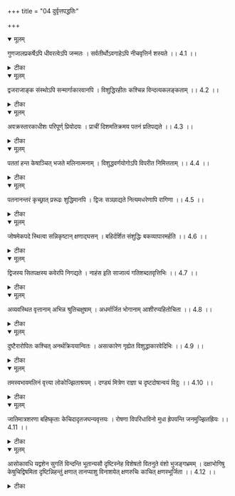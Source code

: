 +++
title = "04 दुर्वृत्तपद्धतिः"

+++


<details open><summary>मूलम्</summary>

गुणजालप्रकर्षेऽपि धीवरत्वेऽपि जन्मतः ।
सर्वतीर्थोऽवगाहेऽपि नीचवृत्तिर्न शस्यते ।। 4.1 ।।
</details>



<details><summary>टीका</summary>

नीचवृत्तिः निन्दित कर्मापुरुषः गुणजालप्रकर्षेऽपि दया क्षान्त्यादि गुणसमूहात्मप्रकर्षेऽपि सत्त्वपि जन्मत आरभ्येति शेषः । धीवरत्वेऽपि धिया बुद्ध्या श्रेष्ठत्वेऽपि सर्वतीर्थावगाहेऽपि पुष्करादि पुण्यतीर्थेषु स्नानेऽपि न शस्यते सत्पुरुषैः न स्तूयते । गुणवतो बुद्धिश्रेष्ठस्य कथं निन्दित कर्मत्वमिति चित् धर्मपुत्रादिषु राजसेवादेः वचनादेरिव च उपाधिवशे न क्वचित् सम्भावितत्वात् यद्वा यस्मिन् निन्दित कर्मणि पुरुषः प्रवर्तते तद्विरोधि गुणवत्वं गुणजालप्रकर्षेऽपि इति विवक्षितम् । विषयान्तरे च बुद्धिश्रेष्ठता विवक्षितेति नासम्भवः । यद्वा नीचवृत्तिः इत्यनेन नीचेषु वृत्तिः स्थितिर्यस्य स इति विवक्षितम् । विभीषणादौ च दृष्टमेतत् । तस्य प्रशंसा कुत इति चेत् हितोपदेशकाले सर्वधनापहारपूर्वकं निरस्त्वेनानर्थो दर्शत्वेन सत्पुरुषा सम्मतत्वात् । अर्थान्तं प्रतीयते । गुणस्य हज्वादेर्जालस्य आनायस्य आनायः पुंसि जालं स्यादित्यमरः । जन्मतः न क्रियामात्रेण धिवरत्वेऽपि कैवर्तत्वेऽपि कैवर्ते दाशरथी वरावित्यमरः । सर्वतीर्थावगाहेऽपि नीचवृत्तिः निन्दित कर्मा न शस्यते । अपकृष्टजन सहवासी वा न शस्यते । सत्पुरुषैः नाभिनन्द्यते । गुणतः कर्मान्तरेण च उत्कृष्टस्यापि जाति दुष्टस्यापि निन्दित कर्मप्रवृत्ति दुर्जन सहवासश्च न शस्यत इत इति अर्थः । 4.1 ।
</details>



<details open><summary>मूलम्</summary>

द्वजराजाङ्क संस्थोऽपि सन्मार्गाकारवानपि ।
विशुद्धिरहीतः कश्चिन्न विन्दत्यकलङ्कताम् ।। 4.2 ।।
</details>



<details><summary>टीका</summary>

दिजराजाङ्क संस्थोऽपि द्विजानां ब्राह्मणानां राज्ञा भूभृताम् अङ्के संस्थितोऽपि । अङ्क समीप उत्सङ्गे इति विश्वः । सन्मार्गाकारवानपि मार्गश्च आकारश्च मार्गाकारौ अस्यस्त इति सन्मार्गाकारवान् । प्रशस्ताचारवेषवानपि इत्यर्थः । कश्चित् अविज्ञानः पुरुषः विशुद्धिरहितश्चेत् पितृमात्रादि शोधनं न कृतं चेत् अकलङ्कतां न विन्दति । सत्कर्मसम्बन्धे विद्यासम्बन्धे योनि सम्बन्धे निस्संशय प्रवृत्तिविषयत्वं न भजति । दूरादेव परीक्षित ब्राह्मणं वेदपारगमिति सत्कर्म सुपरीक्षाविधानात् तस्मिन् अभिजन विद्यासमुदेतं समाहितं संस्कार्तारमीप्सेत् इति जन्मवंश परीक्षायाश्च पूर्ववृत्त परीक्षायाश्च विधानात् अभिजन शब्देन जन्मवंश परीक्षोच्यते । विद्या शब्देन विद्यावंश परीक्षा समाहित शब्देन प्राचीन कर्म वृत्त परीक्षा विवक्षिता । अविप्रतिप --- धर्मेभ्य इत्यनेन गुरुवरणानन्तरमपि धर्मविप्रतिपत्ता त्यागो विवक्षितः । सर्वमिदं विन्यासम्बन्धमात्रे । धर्मसम्बन्धमात्रे तु ब्राह्मणानाम् आर्त्विज्यमिति ब्राह्मणधर्माः सर्वेऽपि ब्राह्मणजन्म च ब्राह्मणत्व प्रयोजकं ब्रह्मजन्म च परीक्ष्यत्वेन विवक्षितम् । ब्राह्मणानार्षे यान्य द्विजो वृणीते इत्यार्षेयत्व परीक्षा च विहिता । आर्षेयस्य रूपं ब्राह्मणे दर्शितमेष वै ब्राह्मण ऋषिः आर्षेयो यः शुश्रुवान् इति जन्मतः कर्मतश्चापर्युदस्ता । यस्तादृशाचार्यात् धर्मेण लब्ध वेदाध्ययन तदर्थावबोध इत्यर्थः । योनि सम्बन्धेऽपि दशपुरुष विख्यातात् श्रोत्रियाणां महाकुलात् । स्फितादपि न सञ्चारी रोग दोष समन्वितात् । एतैरेव गुणैर्युक्तः सवर्णः श्रोत्रियो वरः । महन्त्यपि समृद्धानि गोजानि धनधान्यतः । स्त्रीसम्बन्धे दशैतानि कुलानि परिवर्जयेत् । हीनक्रियं निष्पुरुषं निच्छदोरोमशाट् स ------ क्षैय्या मया व्यपस्मारीश्वित्र कुष्ठि कुलानि च इत्यादिभिः परीक्षा विहिता । दुर्गुणाभाव परीक्षा तु यत्नतः कर्तव्येत्युक्तम् । मनुना काममामरणात्तिष्ठेत् पितुर्वेश्मनि कन्यका । गुणहीना य दातव्या न कदाप्यविपश्चिते । न ब्राह्मणं परीक्षेतदेवै कर्मणि धर्मवित् । पित्र्ये कर्मणि तु प्राप्ते परीक्षित प्रयत्नतः इत्यतत्तु दैवकर्मणि न परीक्षा निषेधार्थं किन्तु पितृकर्मणि अयोग्य सम्बन्धे दोषाधिक्यपरम् । यद्यपि दैवेन परीक्षेत तदा पित्र्ये परीक्षेतेत्यर्थः । दूरादेव परीक्षेत ब्राह्मणं वेदपारगम् । तीर्थं तद्धव्यकव्यानां प्रदाने सातिथि स्मृत इति अव्यकर्मण्यपि परीक्षाविधानात् सम्वत्सरेण पतति पतितेन सहाचरन् याजनाध्यापनाद्यौ नान्नतु यास्सशनात् इत्ययोग्य सम्बन्धे पातित्योपदेशाच्च अत वातिथिरपि परीक्षणीय एव सोऽतिथि स्मृत इति परीक्षितस्यातिथित्वस्मरणात् । उत्तमेषु उत्तमं कुर्यात् नीचे नीचं समे सममिति उत्कर्ष तारतम्येन पूजातारतम्य विधानाच्च न ह्यपरीक्षिते तारतम्य ज्ञानं सम्भवति । नवार्यपि प्रयच्छेत्तु बैडाल प्रतिके द्विजे न बके प्रतिके पापेनावेदविधि धर्मविदिति । निन्दितेष्वातिथ्य निषेधाच्च आश्व चण्डालेभ्य इत्यपि जातिदूषितोऽपि दानार्ह इत्युच्यते । कर्मदूषितस्य नानुमन्यते । न पृच्छेत् गोत्र प्रश्न निषेधपरं । विषयान्तर प्रश्ने न वेषभाषादिभिश्च स्वभाव परीक्षायान् न बाधकम् । यद्वा विशुद्धिरहितः कृतपापप्रायश्चित्तरहितः अकळङ्कतां निष्पापतां न विन्दति । अस्मिन् पक्षे द्विजराजाङ्क संस्थोऽपि इत्यत्र राजशब्दः श्रेष्ठपरः भूपति समीपस्थितेः पापानिवर्तकत्वात् । यद्वा विना परमात्मना शुद्धि विशुद्धि विः पक्षी परमात्मनोरिति भट्टबाणः । क्षेत्रज्ञस्येश्वर ज्ञानात् विशुद्धिः परमामतेति याज्ञवल्क्यः । कश्चित् क्षेत्रज्ञः अकळङ्कतां न विन्दति । कळङ्कः प्रकृतिसम्बन्धः । यद्वा विशुद्धिः यस्य सः अहितः प्रतिकूलः अकळङ्कतां निष्पापतां न विन्दति । अर्थान्तरं । द्विजराजाङ्कं संस्थोऽपि चन्द्रोत्सङ्ग गतोऽपि सन्मार्गाकारवानपि मृगशब्दात् तस्येदमित्यण् प्रत्यये कृते तद्धितेष्वचामादेरिरि वृद्धा मार्ग इति । सिद्ध्यति मार्गश्चासावाकारश्चेति समासः । हरिणा कारवानपित्यर्थः । विशुद्धिरहितः मालिन्यभावरहितः । कश्चित् कळङ्कः अकळङ्कतां कळङ्कभिन्नतां न विन्दति । यद्वा द्विजराजः पक्षिराजः सर्प अङ्कः ध्वजः चिह्नं तदुपरि स्थितोऽपि सतां नक्षत्राणां मार्गः आकाशं तद्यत् नीलरूपाकारवानपि विगता शुद्धिः एषां ते विशुद्धयः ते रहिता येन स विशुद्धिरहितः अपरिशुद्धान् वर्जयन् इत्यर्थः । अयं चार्थो विवक्षितः वेः पक्षिणः काकादिकस्य शुद्धिः स्नानादिकमेव येषां ते विशुद्धयः । काकादयो हि स्नानं कृत्वा पुनर्जुगुप्सितम् अश्नन्ति । तद्वत् पुनरपि निन्दिताभ्यसने पूर्वकृतं प्रायश्चित्तादिकं व्यर्थी कुर्वन्त इत्यर्थः । ते रहिता येन स इति पूर्ववत् विग्रहः । शोधित पापा अपि ये पुनः पापेषु प्रवर्तन्ते तानपि वर्जयन्तीत्यर्थः । कं ब्राह्मणं करोति कथयति तत्करोति  
तद्व्याचष्ट इति णिबिणिजन्तात् परजीति अच् प्रत्यये कृतेक इति रूपं सिद्ध्यति । ब्रह्मणस्स्रष्टुरित्यर्थः ।   
एतदर्थाभिप्रायेण नामसहस्रे पठ्यते एकोनैकस्सवः कः किमिति चेत् ज्ञानात्मा प्रेक्षोपलब्धिश्चित् संविदित्यमरः । अकळङ्कतां चिह्नराहित्यं न विन्दति । श्रीवत्स लाञ्छनत्वात् यद्वा द्वजराजाङ्क संस्थोऽपि चन्द्र समीप स्थितोऽपि सन्मार्गाकारवानपि सन्मार्गे आकाशे आकृतिमानपि सतां मुक्तानां मार्गभूताकारवानपि विशुद्धिः विशिष्ट शुद्धिः चेत् चिति संज्ञाने इति धातोरन्तर्भावितण्यर्थात् क्विपिरूपं चिदितिचेतर्यज्ञानोत्पादक इत्यर्थः । कस्सूर्यः अकळङ्कतां निरपवादताम् अहितः सैम्हिकेयात् अहिः सर्पः पञ्चम्यर्थे त सिः न विन्दति । राहुणा परिभूयते इत्यपवादयुक्तो भवतीत्यर्थः । अर्थान्तरं । जरा जानां जरा जनितानाम् अङ्कानां संस्था अवस्थानं द्विजराजाङ्कसंस्था । द्वे जराजाङ्क संस्थे यस्य सः द्विजराजाङ्कसंस्थः । जरा चिह्नानि विविधानि वलीपलतादीनि दृश्यानि बलक्षयादीनि अदृश्यानि । मार्गाकारवानपि मृगसम्बन्धाकारवानपि मृगो यथा शौच सम्पादनां समर्थतया अपरिशुद्धाकृतिः । तद्वत् अपरिशुद्धाकारोऽपि सन् क्षीणपापः पुरुषः साधवः क्षीणपापास्तु सच्छब्दस्साधुवाचक इति विष्णुपुराणे विशुद्धिभिः विगतशुद्धिभिः दुर्जनैरहितः कोवाचित् चेतनः अकळङ्कतां निरपवादतां न विन्दति । अर्थान्तरम् । द्विजराजाङ्कसंस्थोऽपि स्व चिह्नभूते पक्षिराजे हंसे स्थितोऽपि कः ब्रह्मा रजस्तमोविरहरूपया विशुद्ध्या रहितः अकळङ्कतां न विन्दति । वेदापहारादिना असुरैः परिभूयत इति अपवादतां भजते । तथा सन्मार्गकारवानपि अष्टमूर्त्यन्तर्गततया आकाश शरीरश्चित् सर्वज्ञोऽपि विशुद्धिरहिततया अकळङ्कतां न विन्दति । गुरुपातक दैत्यपीडापवादं भजते । 4.2 ।
</details>



<details open><summary>मूलम्</summary>

अवक्रस्तारकाधीशः परिपूर्ण् प्रियोदयः ।
प्राचीं दिशमतिक्रमय पतनं प्रतिपद्यते ।। 4.3 ।।
</details>



<details><summary>टीका</summary>

अवक्रः ऋजुबुद्धिः तारकाणाम् उत्तारकाणां परापन्निवर्तन पराणाम् अधीशः प्रभुः परिपूर्णः सद्गुणः पूर्णः प्रियोदयः सन्तोष विषयाभिवृद्धिकः प्राची दिशं प्राचां सम्बन्धिनीं दिशं गतिं चरितम् अतिक्रम्य उल्लङ्घ्य पतनं कर्मानर्हतां प्रतिपद्यते । अर्थान्तरम् । अवक्रः वक्रतारहितमण्डलः तारकाधीशः नक्षत्रपतिः परिपूर्णः परितः पूर्णः प्रियोदयः इष्टोद्गमः प्राची दिशं ककुभमतिक्रम्य पतनम् उन्नत प्रदेशात् भ्रंशं प्रतिपद्यते । आशोपायगमेषु दिगिति भट्टबाणः । 4.3 ।
</details>



<details open><summary>मूलम्</summary>

पततां हन्त केषाञ्चित् भजते मलिनात्मनाम् । 
विशुद्धवर्णयोगोऽपि विपरीत निमित्तताम् ।। 4.4 ।।
</details>



<details><summary>टीका</summary>

तामस स्वभावानां पततां पतनीयं कर्म कुर्वतां केषां चित्पुरुषाणां विशुद्धवर्णयोगोऽपि शुद्धि विशिष्ट ब्राह्मणादि वर्ण सम्बन्धोऽपि विपरीत निमित्तताम् अश्रेयः कारणतां भजते । अर्थान्तरन्तु । मलिनात्मनां कृष्ण शरीराणां केषाञ्चित्पततां पक्षिणां काकानां विशुद्धवर्णयोगोऽपि शुक्लसम्बन्धवर्णोऽपि विपरीत निमित्तताम् अश्रेयस्सूचकतां भजते । पुच्छ नक्षत्र मण्डूकं श्वेतपक्षं च वायसम् । रात्राविन्द्रधनुर्दृष्ट्वा तद्राष्ट्रं परिवर्जयेदिति संहिता वचनम् । 4.4 ।
</details>



<details open><summary>मूलम्</summary>

पतनानन्तरं कृच्छ्रात् प्ररूढः शुद्धिमानपि । 
द्विजः सञ्छाद्यते नित्यमधरेणापि रागिणा ।। 4.5 ।।
</details>



<details><summary>टीका</summary>

द्विजः त्रैवर्णिकः पतनानन्तरं प्रतिषिद्धाचरणानन्तरं कृच्छ्रात् प्राजापत्यादिकात् शुद्धिमानपि प्ररूढोऽपि प्रसिद्धोऽपि रागिणा दुर्विषय प्रसक्तानुरागेणावरेणापि अकृष्टेनापि सम्बाध्यते । अप्रकाशः क्रियते । अर्थान्तरम् । द्विजः दन्तः पतनानन्तरं कृच्छ्रात् क्लेशात् विलम्बेन प्ररूढोऽपि जातोऽपि शुद्धिमानपि काष्ठादिभिः कृत शोधनोऽपि रागिणा रक्तवर्णेन अधरेणापि दन्तवाससापि सम्बाध्यते अपि धीयते । 4.5 ।
</details>



<details open><summary>मूलम्</summary>

जोषमेकपदे स्थित्वा सन्निकृष्टान् क्षणाद्घसन् ।
बहिर्दर्शित संशुद्धिः बकव्यापारमर्हति ।। 4.6 ।।
</details>



<details><summary>टीका</summary>

असत् दुर्जनः एकपदे एकस्यैव पदं जनान्तर रहितम् एकपदं तस्मिन् रहसि जोषं तूष्णीं निश्शब्दमित्यर्थः । तूष्णीम् अर्थे सुखे जोषमिति भट्टबाणः । स्थित्वा निकृष्टान् दुर्बलान् क्षणात् झटिति घसन् हिंसन् निन्दित पदार्थान् भक्षयन् इति चार्थः । एवमन्तः पापबाहुळ्येऽपि बहिर्दर्शित संशुद्धि जन समक्षं दर्शित दुरिताभावः पुरुषः बकव्यापारमर्हति । स क इति व्यवहारम् उक्तमर्हति । व्यवहार उक्तिर्लपितमित्यमरः । पाषण्डिनोऽपि कर्मस्थान् बैडालव्रतिकान् शठन् हैतुकान् बकवृत्तींश्च वाङ्मात्रेणापि नार्चयेत् । न वार्यपि प्रयच्छेत्तु बैडालव्रतिके द्विजे । न बकव्रतिके पापेनावेदविधि धर्मवित् इत्यादिषु बकवृत्ति शब्देन निर्देशात् बकस्वरूपं दर्शितम्मनुना । अधोदृष्टिः नैकृतिकऋ स्वार्थ साधन तत्परः । शठोमिथ्यादि नीतश्च बकवृत्तिचरो द्विज इति । बको यथा मत्स्यदर्शनाय अधोदृष्टिर्भवति तद्वत् दुर्जनेऽपि अधोदृष्टिर्भवति । बाध्यदर्शनार्थम् अधश्शब्देन दुर्लभतो लक्ष्यते । निकृतिः निन्दित कर्म । कुसृतिः निकृतिः शठ्यमित्यमरः । निकृत्वा जयतीति नैकृतिकः बको यथा विश्वासोत्पादनेन मत्स्यान् बाधते तथैव दुर्जनोऽपि इति भावः । बको यथा धर्ममनादृत्य स्वार्थ साधन तत्परः तद्वत् अयमपि बकवत् शठः दृढविप्रियकृत् चिकीर्षित विप्रयोगोपनमनेनोच्यते । नैकृतिक पदेन तु विश्वासोत्पादनमिति भेदः स्यान्नैकृति कोनैकृतिकः शठः कापटिकोऽनृजुरिति पर्यायत्वेऽपि न दोषः । अत्र तदर्थान् विवक्षणात् मिथ्याविनीतः असत्य प्रशममलिनयः शिक्षा विचार प्रशान्तिष्विति भट्टबाणः । विनीतश्शब्दो भावार्थकः प्रशमस्यापत्यत्वं बाध्य लाभे सति परित्यागः । एवं गुण क्रिया साम्यात् बकव्यापारार्हता । अर्थान्तरम् । एकपदे एकस्मिन्नेव स्थाने जोषं निर्व्यापारम् अचेतनवत् स्थित्वा अचेतन बुद्ध्युत्पादनेन सन्निकृष्टान् सविधगतान् क्षणात् अविलम्बेन घसन् भक्षयन् अन्तर्मलमूत्ररक्तमांसादिषु कृष्ण रक्तादि वर्णान्तरवत्वेऽपि बहिर्बाह्यावयवेषु दर्शित संशुद्धिः वर्णान्तर विरहं दर्शयन् । यद्वा अन्तर्जिघांसासत्वेऽपि बहिर्दर्शित हिंसादि विरहः बक इति व्यापारम् अर्हति । अर्थान्तरम् । सन्निकृष्टान् दुर्बल मीनान् घसन् प्रबल मीनः बहिर्दर्शित संशुद्धिः दर्शितावदातभागः बकस्य वेः पक्षिणः आहारं भक्षणक्रियामर्हति । अर्थान्तरम् । सन्निकृष्टान् सतः प्रशस्तान् दधिक्षीरादीन् निकृष्टानप्रशस्तान् पुरुष पशुमद्यमांसादीन् घसन् बहिर्दर्शित संशुद्धिः । संशुद्धिरिति निश्शेषीकरण अस्थिचर्मादेरनुपादे यस्यापनयनं चोद्यते । एवं भूतः कश्चित् असुरो बक शब्देन व्यापारमर्हति । अर्थान्तरम् । बहिर्दर्शित संशुद्धिः बाह्यावयवेषु अन्तश्च गुरूपदिष्ट संशुद्धिः । पञ्चा -- भोजनं कुर्यात् । अस्नाताशी मलं भुङ्क्ते । भोक्ष्यमाणस्तु प्रयतोऽपि द्विराचामेत् इत्यादि उपदिष्ट शुद्धिं कृत्वा एकपदे स्थित्वा एकस्मिन्नेवावस्थाने निवृत्तगतिको भूत्वाष्ठागति निवृत्ताविति धातुः । भोजनकाले गमनप्रतिषेधात् देशैकत्व नियमाच्च । असन्निकृष्टान् कन्निकृष्टान् इति च द्वेधा पदच्छेदः । सद्भिः निन्दिताः सन्निकृष्टाः अतादृशा असन्निकृष्टाः सन्निकृष्टा यदृच्छयोपनताः न सन्निपतितन् धर्म्यमुपभोगं यदृच्छयेतुक्त लक्षणान् पदार्थान् क्षणात् झटिति सन्तोषादिति चार्थः । असन्तोष विलम्बयोः निषेधात् घसन् अर्दघनु अदन् इति धात्वन्तरम् । पुनरपि भोजन स्थानात् बहिर्दूरादेव दर्शित संशुद्धिः । हस्तपादमुखशुद्धिं कृत्वा स्नात्वा भुक्त्वा क्षुते सुप्ते इति स्मृत्याद्विराचम्य पश्चादेव भीमसेनः बकासुरेण सह व्यापारमर्हतीति अप्रस्तुतार्थ प्रतीतिः । 4.6 ।
</details>



<details open><summary>मूलम्</summary>

द्विजस्य सितपक्षस्य कवेरपि निगद्यते ।
नाहंस इति साजात्यं गतिशब्दतवृत्तिभिः ।। 4.7 ।।
</details>



<details><summary>टीका</summary>

द्विजस्याण्डरूपेण पक्षिरूपेण च द्वेधा जन्मभागः । सितपक्षस्य शुक्ल रुतः । कवेर्जलपक्षिणः । द्विजस्य मातुस्सावित्र्याश्च द्विजातस्य । सितपक्षस्य भिन्न परिग्रहस्य षोन्तकर्मणीति सर्वत्र ममतां त्यक्तवन्तः इत्यर्थः । कवेः विदुषः सङ्ख्यावान् पश्चितः कविरित्यमरः । नाहंस इति वाक्यजन्य प्रतीति विषयत्व कृतं साजात्यं   
गतिशब्दित वृत्तिभिः निरस्यते । नाहंस इति वाक्यस्य हंसान्नान्यत्वेन हंस प्रतिपादकतयाः केवल जीवत्वाभावेन भगवदात्मकत्वेन च भगवत्प्रतिपादकता इदं साम्यं गमनेन कूजितेन अभ्यवहारेण च हंसस्य गतिराकाशे शब्दितञ्च नार्थ प्रतिपादकं वृत्तिश्च ------ सादकभक्षणरूपा कवेस्तु गतिः भूमौ शब्दितञ्चार्थबोधकं वृत्तिश्च यज्ञशिष्टाशनरूपा गतिरवगतिः वृत्ति व्यापारः पक्षिणोऽवगतिः दृष्टमात्र विषया कवेस्तु तत्वहितपुरुषार्थ विषया शब्दितञ्च हंसस्य नादात्मकं निष्फलं कवेस्तु वेदाभ्यासादि रूपं निःश्रेयस साधनं वृत्तिः पक्षितोचिताविदुषस्तु देवता अनादिरूपः व्यापारः श्रेयस्साधनमिति भेदः । यत्किञ्चित् धर्मकृतं विद्वत्साम्यं तिर्यक् साधारणं विद्या कृतस्तु तदितरस्य --दिति भावः । 4.7 ।
</details>



<details open><summary>मूलम्</summary>

अव्यवस्थित वृत्तानाम् अभिन्न श्रुतिचक्षुषाम् ।
अधर्मार्जित भोगानाम् आशीरप्यहितोचिता ।। 4.8 ।।
</details>



<details><summary>टीका</summary>

वृत्तमात्मगुणः दुर्जनस्य किञ्चित् कदाचित् यदा क्षान्त्यादि लेशो दृश्यते न सर्व विषया । सर्व कालव्यापि चेति अव्यवस्थित वृत्तत्वं धर्माप्रवर्तकया पाप प्रवर्तकतया च श्रुति चक्षुषोस्तुल्यत्वमेव न कश्चिद्विशेष इत्यभिन्न श्रुति चक्षुष्त्वम् । एते स्वैरोपपादकमुत्तर विशेषं ----- अधर्मार्जित भोगत्वम् एवं भूतानाम् आशासनमप्यहितोचितं शत्रुयोग्यं बाधक विषयमेवेत्यर्थः । अर्थान्तरम् । अव्यवस्थितानाम् अवयश्शैलमेषाकान् इत्यमरः । वृत्तानां सर्प शरीरं वृत्ताकारं भवति । न च तुरश्रत्रिकोणादि रूपम् अभिन्न श्रुति चक्षुषां कर्णलोचनयोः ऐक्यवताम् अधर्मार्जित भोगानां पाप सम्पादित वपुषाम् आशीर्दंष्ट्रा अहितोचिता सर्पजात्यनुगुणा । 4.8 ।
</details>



<details open><summary>मूलम्</summary>

दुष्टैरारोपितः कश्चित् अनर्थक्रिययान्वितः ।
असत्कारेण गृह्येत विशुद्धाकारवेदिभिः ।। 4.9 ।।
</details>



<details><summary>टीका</summary>

दुष्टैः प्रतिकूलैः प्रौढवदम् आरोपितः समर्थस्त्वमसीति वाक्येन सामर्थ्यं भ्रमं गमित इत्यर्थः । अनर्थ क्रिययान्वितः निष्फल व्यापारेण सहितः कश्चित् जडः । विशुद्धाकारवेदिभिः अनारोपित स्वभाव वेदिभिः । सत्त्वपुरुषैरसत्कारेण सत्कारो बहुमतिः तद्विरोधी असत्कारः अवमतिरित्यर्थः । गृह्येत अवमत्याज्ञायेतेत्यर्थः । अर्थान्तरम् । दुष्टैर्दोषवद्भिः आरोपित शुक्त्यादौ भ्रमविषयीकृतः । अनर्थक्रिययान्वितः अर्थः रजतादि साध्यं प्रयोजनं तत्सम्पादन समर्था क्रिया अर्थक्रिया पितृप्रीति सम्पादक निमन्त्रित ब्राह्मण परिवेषणादिकम् अतादृशी क्रिया अनर्थक्रिया तदन्वितः । कश्चिद्रजतादि विशुद्धकारवेदिभिः आकारोधर्मः तस्य विशुद्धिः अनारोपितत्वम् अनारोपित शुक्तित्वादि धर्मवेदिभिः पुरुषैः । असत्कारेण असतः क्रिया असत्कारः । शुक्त्यादावसतो रजतस्य -----या रजतार्थिनः शुक्त्यादेर्निवृत्तिरेव तत्प्रयोजको गृह्येत । भ्रान्तारोपित साम्य भ्रमेण जडः कर्मसु न नियोज्यः । किन्तु वास्तविक स्वभावं सम्यक् परीक्ष्य तदनुरोधादुपेक्ष्य इति भावः । 4.9 ।
</details>



<details open><summary>मूलम्</summary>

तमस्वभावमलिनं वृत्त्या लोकोज्झिताश्रयम् ।
दण्ड्यं मित्रेण राज्ञा च दृष्टदोषान्वयं विदुः ।। 4.10 ।।
</details>



<details><summary>टीका</summary>

तमोगुण सम्बन्धिना स्वभावेन दुर्वासनया मलिनं भ्रान्तम् इत्यर्थः । वृत्त्या शरीरयात्रया निमित्तभूतया लोकोज्झितानां सर्वलोक परित्यक्तानां चौर्यानृतवदनादीनाम् आश्रयभूतः । दृष्टदोषान्वयं दृढतर प्रमाणसिद्ध दोषसम्बन्धं पुरुषं मित्रेण सुहृदा राज्ञा नृपेण च दण़्ड्यं विदुः दोष श्रवणमात्रेण न दण्डयेत् । किन्तु दोषं सम्यक् विचार्य पश्चात् दण्डयेदिति भावः । अर्थान्तरम् । स्वभाव मलिनं स्वभावत एव मलिनं अप्रकाशं वृत्त्या स्थित्या आधेयतया आलोकोज्झित प्रकाशः परित्यक्तः आश्रयो यस्य तत् मित्रेण सूर्येण राज्ञा चन्द्रेण च दण्ड्यन्नाश्यं दृष्टदोषान्वयं चाक्षुषज्ञान विषयीभूत रात्रिसम्बन्धः रात्रौ दृष्टमित्यर्थः । एवं भूतं यद्वस्तुतः तमो विदुः । 4.10 ।
</details>



<details open><summary>मूलम्</summary>

जातिमात्रशरणा बहिष्कृताः केचिदादृतजघन्यवृत्तयः ।
रोषणा विपरिधाविनो मुधा ह्रेपयन्ति जनमुज्झितह्रियः ।। 4.11 ।।
</details>



<details><summary>टीका</summary>

जातिमात्रशरणाः ब्राह्मणत्वादि जातिमात्रम् अर्थप्राप्तौ शरणम् उपायो येषां ते जातिमात्रशरणाः । आदृत जघन्य वृत्तयः निन्दित व्यापारेषु प्रीतिं कुर्वन्तः । अत एव सद्भिः बहिष्कृताः । रोषणाः कोपनाः । मुधा निष्फलमेव । विपरिधाविनः विविधं परितो धावन्तः । उज्झितह्रियः त्यक्त लज्जाः । केचित् जनं ह्रेपयन्ति जघन्यवृत्तय इत्यनेन जघनभव व्यापारेषु आदरं कुर्वन्त इत्युच्यते । परस्यापि लज्जावहो यो व्यापारः तेनापि स्वयम् अलज्जमानाः अति दूरतः परिहार्या इति भावः । 4.11 ।
</details>



<details open><summary>मूलम्</summary>

आसोकावधि यद्वशेन सुगतिं विन्दन्ति भूतान्यसौ
दृष्टिस्नेह विशेषतो वितनुते वंशो भुजङ्गभ्रमम् ।
दक्षाभोगिषु केषुचिद्विषमिता दृष्टिन्निहन्तुं क्षणात्
तानप्याशु विनाशयेत् क्षणरुचिः काचित् क्षणस्भूर्जिता ।। 4.12 ।।
</details>



<details><summary>टीका</summary>

यद्वशेन यस्य दृष्टेर्वशेन आयत्ततया भूतानि प्राणिनः सुगतिं शोभनां गतिम् आलोकावधि सर्वलोक क्षयरूप महाप्रलय पर्यन्तं विन्दन्ति महापुरुष कटाक्षेण ब्रह्म प्रलय पर्यन्तं शोभना ऊर्ध्वगतिः तैस्तैः अवाप्ता प्राप्स्यते चेति पुराणेषु प्रसिद्धोऽयम् अर्थः । यथा सप्तर्षिणा कटाक्षेण ध्रुवेण गतिर्लब्धा यद्वा भूतशब्देन रुद्रानुचरपरः । रुद्रानुचरैर्यथा रुद्र कटाक्षात् रुद्रानुचरत्व रूपा सुगतिर्लब्धा असौ दृष्टि स्नेह विशेषतो वंशे अभुजङ्गभ्रमं वितनुते । अवितनुत इति पदच्छेदः अभिरक्षिते पूजते चेति वंश विशेषणम् एवं भूते वंशे भुजङ्गभ्रमाभावं दुर्वृत्त सञ्चाराभावं करोतीत्यर्थः । महापुरुष कटाक्ष विषये वंशे उत्पद्यन्ते न बाधन्ते चेत्यर्थः । केषुचित् भोगिषु भोगसुखानुभव तद्वत्सु महादृष्टिर्विषमिता प्रतिकूला चेत् तेषाम् अदृष्टिः सौम्य दृष्टिन्निहन्तुं दक्षा दृष्टि स्यादसौम्ये -ष्णीत्य --- प्रतिकूलां हतवती सादृष्टिः क्षण रुचिश्चेत् हिंसाभिलाषिणी चेत् क्षणस्फूर्जिता सति क्षणमात्रं स्फूर्जितं वज्र निर्घोष सदृशो यस्या निर्घोषस्तादृशी सतीतान् भोगिनोऽपि विनाशयेत् प्रतिकूलदृष्टिमात्रं रुद्र दृष्ट्या मदनविनाशः कपिल दृष्ट्या सागरपुत्र विनाश इत्यादिकम् उदाहरणम् । एवं मदन सागरात्मजवत् अन्योऽपि दुर्वृत्तः क्रुद्ध महापुरुष दृष्ट्या विनश्येत् अतो दुर्वृत्तता दूर परिहर्येति भावः । अस्फूर्जा वज्र निर्घोष इति धातुः । क्षणस्त्ववसरे मध्यकाल भेदाल्पकालयोः । हिंसा व्यापार वैकल्य परतन्त्र्यत्वपर्वसु । उत्सवे क्रोश आनन्दे गव्यूतिर्द्वय गर्हयोरिति भट्टबाणः । दृष्टं निहन्तुं क्षणादिति पाठे दृष्टं पुरुषार्थं स्त्रक् चन्दन वनितादिकमित्यर्थः । अर्थान्तरम् । यद्वशेन भूतानि आलोकावधि सुगतिं विन्दन्ति नेत्राधीनतया जन्तवः प्रकाशपर्यन्तः समीचीनं गमनं विन्दन्ति । आलोकः प्रकाशस्तस्य अवधिरेवावधिः यस्मिन् कर्मणि तद्यथा भवति तथा गमनस्य समीचीनत्वम् अस्खलितत्वम् आर्जवञ्च असौ दृष्टिः स्नेह विशेषतः मण़्डूकवसा रूप स्निग्ध द्रव्य विशेषात् वंशे वेणौ भुजङ्गभ्रमं सर्पारोपं वितनुते । मण्डूकवसाक्त नयनस्य वंशोङ्ग भ्रमो भवतीति प्रसिद्धिः । सा दृष्टिः केषुचिद्भोगिषु सर्पेषु विषमिता प्राप्ता क्षणादेव दृष्टिं ज्ञानं निहन्तुं लोपयितुं दृष्टमिति पाठे दृष्टं पुरुषादिकं निहन्तुं दक्षा समर्था तान् सर्वानपि आशुक्षण स्फूर्जिता क्षणरुचिः विद्युद्विनाशयेत् । काचिदित्यनेन तीव्रतर प्रकाशैव सर्व हनन समर्थान सर्वापीति गम्यते । दृष्टि विषसर्पवत् अतिशयित शक्तिरपि दुर्वृत्तः केनचित् परिहार्येत्युभावप्यर्थौ प्रकृतोपयुक्तौ । 4.12 ।
</details>

